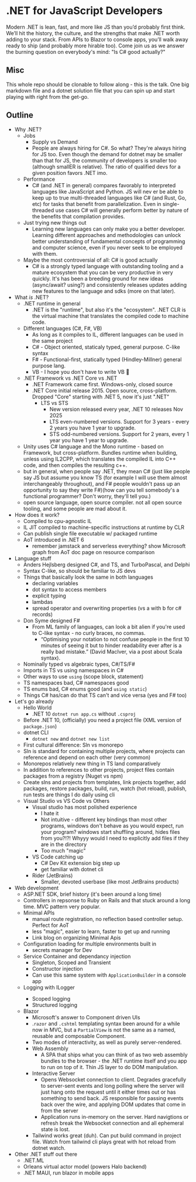 # .NET for JavaScript Developers

Modern .NET is lean, fast, and more like JS than you’d probably first think. We’ll hit the history, the culture, and the strengths that make .NET worth adding to your stack. From APIs to Blazor to console apps, you’ll walk away ready to ship (and probably more hirable too). Come join us as we answer the burning question on everybody's mind: "Is C# good actually?"

## Misc

This whole repo should be clonable to follow along - this is the talk. One big markdown file and a dotnet solution file that you can spin up and start playing with right from the get-go.

## Outline

- Why .NET?
  - Jobs
    - Supply vs Demand
    - People are always hiring for C#. So what? They're always hiring for JS too. Even though the demand for dotnet may be smaller than that for JS, the community of developers is smaller too (although smallER is relative). The ratio of qualified devs for a given position favors .NET imo.
  - Performance
    - C# (and .NET in general) compares favorably to interpreted languages like JavaScript and Python. JS will nev er be able to keep up to true multi-threaded languages like C# (and Rust, Go, etc) for tasks that benefit from parallelization. Even in single-threaded use cases C# will generally perform better by nature of the benefits that compilation provides.
  - Just trying new things out
    - Learning new languages can only make you a better developer. Learning different approaches and methodologies can unlock better understanding of fundamental concepts of programming and computer science, even if you never seek to be employed with them.
  - Maybe the most controversial of all: C# is good actually
    - C# is a strongly typed language with outstanding tooling and a mature ecosystem that you can be very productive in very quickly. It's has been a breeding ground for new ideas (async/await? using?) and consistently releases updates adding new features to the language and sdks (more on that later).
- What _is_ .NET?
  - .NET runtime in general
    - .NET is the "runtime", but also it's the "ecosystem". .NET CLR is the virtual machine that translates the compiled code to machine code.
  - Different languages (C#, F#, VB)
    - As long as it compiles to IL, different languages can be used in the same project
    - C# - Object oriented, staticaly typed, general purpose. C-like syntax
    - F# - Functional-first, statically typed (Hindley-Millner) general purpose lang.
    - VB - I hope you don't have to write VB 🥲
  - .NET Framework vs .NET Core vs .NET
    - .NET Framework came first. Windows-only, closed source
    - .NET Core initial release 2015. Open source, cross-platform. Dropped "Core" starting with .NET 5, now it's just ".NET"
      - LTS vs STS
        - New version released every year, .NET 10 releases Nov 2025
        - LTS even-numbered versions. Support for 3 years - every 2 years you have 1 year to upgrade.
        - STS odd-numbered versions. Support for 2 years, every 1 year you have 1 year to upgrade.
  - Unity uses C# language and the Mono runtime - based on Framework, but cross-platform. Bundles runtime when building, unless using IL2CPP, which translates the compiled IL into C++ code, and then compiles the resulting c++.
  - but in general, when people say .NET, they mean C# (just like people say JS but assume you know TS (for example I will use them almost interchangeably throughout), and F# people wouldn't pass up an opportunity to say they write F#)(how can you tell somebody's a functional programmer? Don't worry, they'll tell you.)
  - open source language, open source compiler. not all open source tooling, and some people are mad about it.
- How does it work?
  - Compiled to cpu-agnostic IL
  - IL JIT compiled to machine-specific instructions at runtime by CLR
  - Can publish single file executable w/ packaged runtime
  - AoT introduced in .NET 6
    - remember jamstack and serverless everything? show Microsoft graph from AoT doc page on resource comparison
- Language stuff
  - Anders Hejlsberg designed C#, and TS, and TurboPascal, and Delphi
  - Syntax C-like, so should be familiar to JS devs
  - Things that basically look the same in both languages
    - declaring variables
    - dot syntax to access members
    - explicit typing
    - lambdas
    - spread operator and overwriting properties (vs a with b for c# records)
  - Don Syme designed F#
    - From ML family of languages, can look a bit alien if you're used to C-like syntax - no curly braces, no commas.
      - “Optimising your notation to not confuse people in the first 10 minutes of seeing it but to hinder readability ever after is a really bad mistake.” (David MacIver, via a post about Scala syntax).
  - Nominally typed vs algebraic types, C#/TS/F#
  - Imports in TS vs using namespaces in C#
  - Other ways to use `using` (scope block, statement)
  - TS namespaces bad, C# namespaces good
  - TS enums bad, C# enums good (and `using static`)
  - Things C# has/can do that TS can't and vice versa (yes and F# too)
- Let's go already
  - Hello World
    - .NET 10 `dotnet run app.cs` without `.csproj`
  - Before .NET 10, (officially) you need a project file (XML version of `package.json`)
  - dotnet CLI
    - `dotnet new` and `dotnet new list`
  - First cultural difference: Sln vs monorepo
  - Sln is standard for containing multiple projects, where projects can reference and depend on each other (very common)
  - Monorepos relatively new thing in TS land comparatively
  - In addition to references to other projects, project files contain packages from a registry (Nuget vs npm)
  - Create slns and projects from templates, link projects together, add packages, restore packages, build, run, watch (hot reload), publish, run tests are things I do daily using cli
  - Visual Studio vs VS Code vs Others
    - Visual studio has most polished experience
      - I hate it
      - Not intuitive - different key bindings than most other programs, windows don't behave as you would expect, run your program? windows start shuffling around, hides files from you?!?! Whyyy would I need to explicitly add files if they are in the directory
      - Too much "magic"
    - VS Code catching up
      - C# Dev Kit extension big step up
      - get familiar with dotnet cli
    - Rider (JetBrains)
      - Smaller, devoted userbase (like most JetBrains products)
- Web development
  - ASP.NET SDK, brief history (it's been around a long time)
  - Controllers in repsonse to Ruby on Rails and that stuck around a long time. MVC pattern very popular.
  - Minimal APIs
    - manual route registration, no reflection based controller setup. Perfect for AoT
    - less "magic", easier to learn, faster to get up and running
    - Link blog on organizing Minimal Apis
  - Configuration loading for multiple environments built in
    - secrets manager for Dev
  - Service Container and dependancy injection
    - Singleton, Scoped and Transient
    - Constructor injection
    - Can use this same system with `ApplicationBuilder` in a console app
  - Logging with ILogger<T>
    - Scoped logging
    - Structured logging
  - Blazor
    - Microsoft's answer to Component driven UIs
    - .`razor` and `.cshtml` templating syntax been around for a while now in MVC, but a `PartialView` is not the same as a named, reusable and composable Component.
    - Two modes of interactivity, as well as purely server-rendered.
    - Web Assembly
      - A SPA that ships what you can think of as two web assembly bundles to the browser - the .NET runtime itself and you app to run on top of it. Thin JS layer to do DOM manipulation.
    - Interactive Server
      - Opens Websocket connection to client. Degrades gracefully to server-sent events and long polling where the server will just hang onto the request until it either times out or has something to send back. JS responsible for passing events back over the wire, and applying DOM updates that come in from the server
      - Application runs in-memory on the server. Hard navigtions or refresh break the Websocket connection and all ephemeral state is lost.
    - Tailwind works great (duh). Can put build command in project file. Watch from tailwind cli plays great with hot reload from dotnet watch.
- Other .NET stuff out there
  - .NET.ML
  - Orleans virtual actor model (powers Halo backend)
  - .NET MAUI, run blazor in mobile apps

